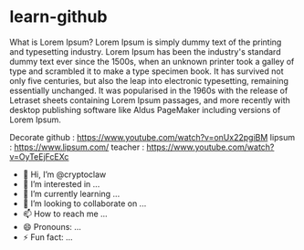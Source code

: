 # learn-github

What is Lorem Ipsum?
Lorem Ipsum is simply dummy text of the printing and typesetting industry. Lorem Ipsum has been the industry's standard dummy text ever since the 1500s, when an unknown printer took a galley of type and scrambled it to make a type specimen book. It has survived not only five centuries, but also the leap into electronic typesetting, remaining essentially unchanged. It was popularised in the 1960s with the release of Letraset sheets containing Lorem Ipsum passages, and more recently with desktop publishing software like Aldus PageMaker including versions of Lorem Ipsum.

Decorate github : https://www.youtube.com/watch?v=onUx22pgiBM
Iipsum : https://www.lipsum.com/
teacher : https://www.youtube.com/watch?v=OyTeEjFcEXc

- 👋 Hi, I’m @cryptoclaw
- 👀 I’m interested in ...
- 🌱 I’m currently learning ...
- 💞️ I’m looking to collaborate on ...
- 📫 How to reach me ...
- 😄 Pronouns: ...
- ⚡ Fun fact: ...

<!---
cryptoclaw/cryptoclaw is a ✨ special ✨ repository because its `README.md` (this file) appears on your GitHub profile.
You can click the Preview link to take a look at your changes.
--->

